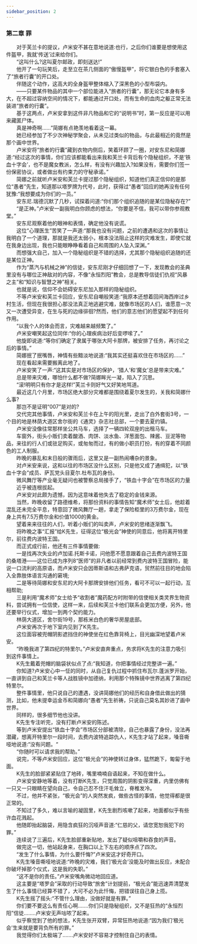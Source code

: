```yaml
---
sidebar_position: 2
---
```

### 第二章  罪  


　　对于芙兰卡的提议，卢米安不甚在意地说道:也行，之后你们谁要是想使用这件盔甲，我就‘传送’过来给你们。  
　　“这叫什么?这叫夏尔邮政，即刻送达!”  
　　他开了一句玩笑后，走至立在茶几侧面的“傲慢盔甲”，将它银白色的手套塞入了“旅者行囊”的开口处。  
　　伴随这个动作，这高大的全身盔甲整体缩入了深黑色的小型布袋内。  
　　——只要某件物品的其中一个部位能进入“旅者的行囊”，那无论它本身有多大，在不超过容纳空间的情况下，都能通过开口处，而有生命的血肉之躯正常无法装进“旅者的行囊”。  
　　基于这两点，卢米安拿到这件非凡物品和它的“说明书”时，第一反应是可以用来藏匿尸体。  
　　真是神奇啊……”简娜有点艳羡地看着这一幕。  
　　她已经参加了不少次神秘学聚会，从未见过类似的物品，与此最相近的竟然是那个画中世界。  
　　卢米安将“旅者的行囊”藏到衣物内侧后，笑着环顾了一圈，对安东尼和简娜道:“经过这次的事情，你们应该都能看出来我和芙兰卡背后有个隐秘组织，不是‘铁血十字会’，也不是魔女教派，怎么样，有没有兴趣加入?如果没有，需要你们签一份保密协议，或者做出有约束力的守秘承诺。”  
　　简娜之前就听卢米安和芙兰卡提过那个隐秘组织，知道他们真正信仰的是那位“愚者”先生，知道那以塔罗牌为代号，此时，获得过“愚者”回应的她再没有任何犹豫:“我想要成为你们的一员。”  
　　安东尼.瑞德沉默了几秒，试探着问道:“你们那个组织追随的是某位隐秘存在?”  
　　“是正神。”卢米安一副我明白你顾虑的想法，“你要是不信，我可以带你参观教堂。”  
　　安东尼观察着他的眼神和表情，确定他没有说谎。  
　　这位“心理医生”苦笑了一声道:“那我也没有问题，之前的遭遇和这次的事情让我明白了一个道理，那就是我还太弱小，根本没法阻止这样的灾难发生，即使它就在我身边出现，我也只能眼睁睁看着自己和周围的人坠入深渊。”  
　　而想强大自己，加入一个隐秘组织是不错的选择，尤其那个隐秘组织追随的还是某位正神。  
　　作为“蒸汽与机械之神”的信徒，安东尼刚才仔细回想了一下，发现教会的圣典里没有与哪位正神敌对的内容，不像“永恒烈阳”教会，总是教导信徒们仇视“风暴之主”和“知识与智慧之神”相关。  
　　也就是说，信仰不会妨碍安东尼加入那样的隐秘组织。  
　　不等卢米安和芙兰卡回应，安东尼自嘲般笑道:“我原本还想着回间海西岸过乡村生活，但现在我很担心那没法真正地逃避灾难，就像市场区的人们，谁愿意一次又一次遭受异变，在生与死的边缘徘徊?然而，他们的意志他们的愿望起不到任何作用。  
　　“以我个人的体会而言，灾难越来越频繁了。”  
　　卢米安嘲笑起这位同伴:“你的心理疾病治好后变啰嗦了。”  
　　他旋即说道:“等你们确定了隶属于哪张大阿卡那牌，被安排了任务，再讨论之后的事情。”  
　　简娜抿了抿嘴唇，神情有些黯淡地说道:“我其实还挺喜欢住在市场区的......”  
　　现在看起来需要搬离此地了。  
　　卢米安笑了一声:“这其实是对市场区的保护，‘猎人’和‘魔女’总是带来灾难。”  
　　总是带来灾难，哪怕什么都不做?简娜眸光一凝，陷入了沉思。  
　　“滚!明明只有你才是这样!”芙兰卡则好气又好笑地骂道。  
　　最近这几个月里，市场区绝大部分灾难都是围绕着夏尔发生的，关我和简娜什么事?  
　　那岂不是证明“007”是对的?  
　　交代完其他事情，卢米安和芙兰卡在上午的阳光里，走出了白外套街3号，一个目的地是林荫大道区舍尔街的《通灵》杂志社总部，一个要去夏约镇。  
　　卢米安没像往常那样坐公共马车，选择了一辆四轮双座的出租马车。  
　　车窗外，街头小贩们卖着酸酒、肉饼、淡水鱼、洋葱面包、辣酱、豆泥等物品，来往的行人们或驻足购买，或匆匆而过，有的做小职员打扮，有的穿着不同颜色的工人制服。  
　　昨晚的暴乱和末日般的骤雨后，这里又是一副热闹嘈杂的景象。  
　　对卢米安来说，这和以往的市场区没什么区别，只是他又成了通缉犯，以“铁血十字会”成员、萨瓦党头目夏尔.杜布瓦的身份。  
　　微风舞厅等产业毫无疑问也被警察总局接手了，“铁血十字会”在市场区的力量  
　　近乎被连根拔起。  
　　卢米安对此颇为遗憾，因为这意味着他失去了稳定的金钱来源。  
　　当然，昨晚收留了路德维希，将那份资料的事情告知“魔术师”女士后，他趁着混乱还未完全平息，特意回了微风舞厅一趟，拿走了保险柜里的3万费尔金，现在身上共有7.5万费尔金和价值1000的黄金。  
　　望着来来往往的人们，听着小贩们的叫卖声，卢米安的思绪逐渐飘飞。  
　　将昨晚之事“汇报”给K先生，征得这位“极光会”神使的同意后，他将离开特里尔，前往费内波特王国。  
　　而正式成行前，他还有三件事情要做:  
　　一是找再次失业的卢加诺.托斯卡诺，问他愿不愿意跟着自己去费内波特王国的桑塔港——这位已成为序列8“医师”的非凡者以前经常到费内波特王国冒险，能说一口流利的高原语，而卢米安只会因蒂斯语和古弗萨克语，贸然前往目的地会陷入全靠肢体语言沟通的窘境;  
　　二是等待简娜和安东尼的大阿卡那牌安排他们任务，看可不可以一起行动，互相帮助;  
　　三是利用“魔术师”女士给予“收割者”魔药配方时附带的信使相关类灵界生物资料，尝试拥有一位信使，这样一来，后续和芙兰卡他们联系会更加方便，另外，他还要举行仪式，增加一到两个契约能力。  
　　林荫大道区，舍尔街19号，那栋米白色的奢华房屋底部。  
　　卢米安再次于地下室内见到了K先生。  
　　这位面容被兜帽阴影遮挡住的神使坐在红色靠背椅上，目光幽深地望着卢米安。  
　　“昨晚我进了第四纪的特里尔。”卢米安直奔重点，务求将K先生的注意力吸引到这件事情上。  
　　K先生戴着兜帽的脑袋状似点了点:“我知道，你把事情经过完整讲一遍。”  
　　你知道?卢米安心中一怔的同时，从自己复仇过程中抓住布瓦尔.蓬派罗开始，一直讲到自己和芙兰卡等人战胜镜中加德纳，利用那个特殊镜中世界逃离了第四纪特里尔。  
　　整件事情里，他只说自己的遭遇，没讲简娜他们的经历和自身借此做出的猜测，比如，他未提幸运金币和简娜向“愚者”先生祈祷，只说自己莫名其妙进了画中世界。  
　　同样的，很多细节他也没讲。  
　　K先生专注听完，没有打断卢米安的陈述。  
　　等到卢米安提出“铁血十字会”市场区分部被清除，自己也暴露了身份，没法再潜藏，想离开特里尔一段时间，去费内波特追踪仇人，K先生才站了起来，嗓音嘶哑地说道:“没有问题。“  
　　“你随时可以请求我的帮助。”  
　　说完，不等卢米安回应，这位“极光会”的神使转过身体，猛然跪下，匍匐于地面。  
　　K先生的脸部紧紧贴住了地砖，嘴里喃喃自语起来，不知在做什么。  
　　卢米安安静地等着，没有打断K先生，只觉周围的阴影变得深重，内里仿佛有一只又一只眼睛在望向自己，令自己忍不住汗毛耸立，脊椎发冷。  
　　不过，他并不紧张，“极光会”的人突然发疯，做些古怪的事情，他觉得都是很正常的。  
　　不知过了多久，难以言喻的凝固里，K先生剧烈咳嗽了起来，地面都似乎有些许血花溅起。  
　　他随即抬起脑袋，用隐含疯狂的沉哑声音道:“仁慈的父，请您宽恕我犯下的罪。”  
　　连续说了三遍后，K先生脸部重新贴地，发出了疑似咀嚼和吞食的声音。  
　　做完这一切，他站起身来，在胸口以上下左右的顺序点了四次。  
　　“发生了什么事情，为什么要忏悔?”卢米安这才好奇开口。  
　　K先生嗓音嘶哑地说道:“昨晚的灾难，我们‘极光会’没能及时做出反应，未配合你破坏掉那个仪式，这是我的失职。”  
　　“这不是你的责任。”卢米安嘴角微动地回应道。  
　　这主要是“塔罗会”采取的行动导致“旅舍”计划提前，“极光会”能迅速弄清楚发生了什么事情已经算不错了，大可不必为此忏悔，把错误往自己身上揽。  
　　K先生摇了摇头:“不管什么理由，没做好就是有罪。”  
　　你们要不要这么有责任心啊.……你们只是隐秘组织，又不是狂热的“永恒烈阳”信徒.…....卢米安无声咕哝了起来。  
　　似乎察觉到了他的想法，K先生张开双臂，异常狂热地说道:“因为我们‘极光会’生来就是要背负所有的罪。”  
　　我觉得你们太极端了…….卢米安好不容易才控制住自己的表情。  
